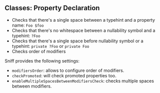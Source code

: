 ## Classes: Property Declaration

*   Checks that there's a single space between a typehint and a property name: `Foo $foo`
*   Checks that there's no whitespace between a nullability symbol and a typehint: `?Foo`
*   Checks that there's a single space before nullability symbol or a typehint: `private ?Foo` or `private Foo`
*   Checks order of modifiers

Sniff provides the following settings:

*   `modifiersOrder`: allows to configure order of modifiers.
*   `checkPromoted`: will check promoted properties too.
*   `enableMultipleSpacesBetweenModifiersCheck`: checks multiple spaces between modifiers.
